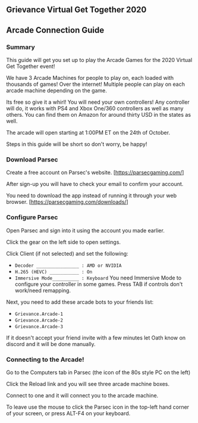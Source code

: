 ## Grievance Virtual Get Together 2020 
## Arcade Connection Guide
### Summary

This guide will get you set up to play the Arcade Games for the 2020 Virtual Get Together event!

We have 3 Arcade Machines for people to play on, each loaded with thousands of games! Over the internet! Multiple people can play on each arcade machine depending on the game.

Its free so give it a whirl!
You will need your own controllers! 
Any controller will do, it works with PS4 and Xbox One/360 controllers as well as many others.
You can find them on Amazon for around thirty USD in the states as well.

The arcade will open starting at 1:00PM ET on the 24th of October.

Steps in this guide will be short so don't worry, be happy!


### Download Parsec
Create a free account on Parsec's website. [https://parsecgaming.com/]

After sign-up you will have to check your email to confirm your account.

You need to download the app instead of running it through your web browser. [https://parsecgaming.com/downloads/]

### Configure Parsec
Open Parsec and sign into it using the account you made earlier.

Click the gear on the left side to open settings.

Click Client (if not selected) and set the following:
- `Decoder ________________ : AMD or NVIDIA`
- `H.265 (HEVC) ___________ : On`
- `Immersive Mode__________ : Keyboard`
You need Immersive Mode to configure your controller in some games. Press TAB if controls don't work/need remapping.

Next, you need to add these arcade bots to your friends list:
- `Grievance.Arcade-1`
- `Grievance.Arcade-2`
- `Grievance.Arcade-3`

If it doesn't accept your friend invite with a few minutes let Oath know on discord and it will be done manually.

### Connecting to the Arcade!
Go to the Computers tab in Parsec (the icon of the 80s style PC on the left)

Click the Reload link and you will see three arcade machine boxes. 

Connect to one and it will connect you to the arcade machine.

To leave use the mouse to click the Parsec icon in the top-left hand corner of your screen, or press ALT-F4 on your keyboard.
